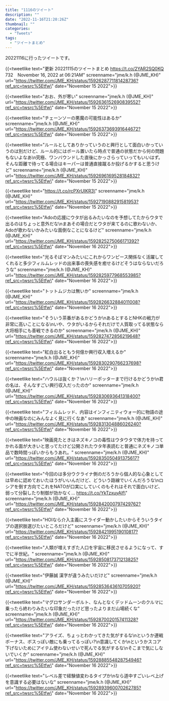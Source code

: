 ```yaml
---
title: "1116のツイート"
description: ""
date: "2022-11-16T21:20:26Z"
thumbnail: ""
categories:
  - "Tweets"
tags:
  - "ツイートまとめ"
---
```

20221116に行ったツイートです。
<!--more-->
{{<tweetlike text=\"更新 20221115のツイートまとめ https://t.co/2YAR2SQ0KQ 732　November 16, 2022 at 06:21AM\" screenname=\"jme/k.h (@JME_KH)\" url=\"https://twitter.com/JME_KH/status/1592628771181428736?ref_src=twsrc%5Etfw\" date=\"November 15 2022\">}}

{{<tweetlike text=\"おお、外が寒い\" screenname=\"jme/k.h (@JME_KH)\" url=\"https://twitter.com/JME_KH/status/1592636152690839552?ref_src=twsrc%5Etfw\" date=\"November 15 2022\">}}

{{<tweetlike text=\"チェーンソーの悪魔の可能性はあるか\" screenname=\"jme/k.h (@JME_KH)\" url=\"https://twitter.com/JME_KH/status/1592637369391644672?ref_src=twsrc%5Etfw\" date=\"November 15 2022\">}}

{{<tweetlike text=\"ルールとしてありかっていうのと興行として面白いかっていうのは別だけど、ルール的にはボール置いたら時点で普通の状態だから何の問題もないよなあ\n究極、ワンバウンドした直後にかっさらっていってもいいはず。そんな距離で待ってる場合はキーパーは普通直接蹴るか投げるかすると思うけど\" screenname=\"jme/k.h (@JME_KH)\" url=\"https://twitter.com/JME_KH/status/1592696169528184832?ref_src=twsrc%5Etfw\" date=\"November 15 2022\">}}

{{<tweetlike text=\"https://t.co/rcPXrUIKR3\" screenname=\"jme/k.h (@JME_KH)\" url=\"https://twitter.com/JME_KH/status/1592719088291581953?ref_src=twsrc%5Etfw\" date=\"November 15 2022\">}}

{{<tweetlike text=\"Adoの応援にウタが出るみたいなのを予想してたからウタで出るのはちょっと意外だな\nまあその場合だとウタが来てるのに歌わないか、Adoが歌わないかみたいな面倒なことになるけど\" screenname=\"jme/k.h (@JME_KH)\" url=\"https://twitter.com/JME_KH/status/1592825275066171392?ref_src=twsrc%5Etfw\" date=\"November 16 2022\">}}

{{<tweetlike text=\"光るそばマンみたいにこれからワンピース関係なく活躍してくれると多少フィルムレッドの出来事の喪失感を癒せるけどそうはならないだろうな\" screenname=\"jme/k.h (@JME_KH)\" url=\"https://twitter.com/JME_KH/status/1592825977968553985?ref_src=twsrc%5Etfw\" date=\"November 16 2022\">}}

{{<tweetlike text=\"トットムジカは無いか\" screenname=\"jme/k.h (@JME_KH)\" url=\"https://twitter.com/JME_KH/status/1592826632884011008?ref_src=twsrc%5Etfw\" date=\"November 16 2022\">}}

{{<tweetlike text=\"そういう茶番があるかどうか\nあるとするとNHKの戦力が非常に高いことになる\nいや、ウタがいるからそれだけで人質取ってる状態なら大将相手にも善戦できるのか\" screenname=\"jme/k.h (@JME_KH)\" url=\"https://twitter.com/JME_KH/status/1592827472856219648?ref_src=twsrc%5Etfw\" date=\"November 16 2022\">}}

{{<tweetlike text=\"紅白出るともう何億か興行収入増えるか\" screenname=\"jme/k.h (@JME_KH)\" url=\"https://twitter.com/JME_KH/status/1592830290766237698?ref_src=twsrc%5Etfw\" date=\"November 16 2022\">}}

{{<tweetlike text=\"ハウルは抜くか？\nハリーポッターまで行けるかどうか\n君の名は、そんなすごい興行収入だったのか\" screenname=\"jme/k.h (@JME_KH)\" url=\"https://twitter.com/JME_KH/status/1592830693641318400?ref_src=twsrc%5Etfw\" date=\"November 16 2022\">}}

{{<tweetlike text=\"フィルムレッド、内容はインフィニティウォー的に物語の途中の映画なのにみんなよく見に行くなあ\" screenname=\"jme/k.h (@JME_KH)\" url=\"https://twitter.com/JME_KH/status/1592831304886026240?ref_src=twsrc%5Etfw\" date=\"November 16 2022\">}}

{{<tweetlike text=\"映画見たときはネズキノコの毒性はウタウタで体力を持ってかれる面が大きいと思ってたけど公開されたウタ年表読むと普通にネズキノコ単品で数時間っぽいからもうあれ。\" screenname=\"jme/k.h (@JME_KH)\" url=\"https://twitter.com/JME_KH/status/1592835050491375617?ref_src=twsrc%5Etfw\" date=\"November 16 2022\">}}

{{<tweetlike text=\"今回のは多分ウクライナ側のだろうから個人的な心象としては早めに認めておいたほうがいいんだけど、どういう路線でいくんだろうな\nロシアを倒す方向でこれをNATOが口実にしていくのもそれはそれで面白いけど、弱って分裂したり制御が効かなく… https://t.co/YkTzxuyAlf\" screenname=\"jme/k.h (@JME_KH)\" url=\"https://twitter.com/JME_KH/status/1592842000797429762?ref_src=twsrc%5Etfw\" date=\"November 16 2022\">}}

{{<tweetlike text=\"HOIなら介入主義にスライダー動かしたいからそういうタイプの選択肢選びたいところだけど\" screenname=\"jme/k.h (@JME_KH)\" url=\"https://twitter.com/JME_KH/status/1592842199519010817?ref_src=twsrc%5Etfw\" date=\"November 16 2022\">}}

{{<tweetlike text=\"人類が増えすぎた人口を宇宙に移民させるようになって、すでに半世紀。\" screenname=\"jme/k.h (@JME_KH)\" url=\"https://twitter.com/JME_KH/status/1592850817371213825?ref_src=twsrc%5Etfw\" date=\"November 16 2022\">}}

{{<tweetlike text=\"伊藤誠 漢字が違うみたいだけど\" screenname=\"jme/k.h (@JME_KH)\" url=\"https://twitter.com/JME_KH/status/1592853643610705920?ref_src=twsrc%5Etfw\" date=\"November 16 2022\">}}

{{<tweetlike text=\"マグロサンダーボルト、なんとなくデッドムーンのクルマに乗ったら終わりみたいな印象だったけど思ったよりまだ山場続くな\" screenname=\"jme/k.h (@JME_KH)\" url=\"https://twitter.com/JME_KH/status/1592870020157411328?ref_src=twsrc%5Etfw\" date=\"November 16 2022\">}}

{{<tweetlike text=\"アライズ、ちょっとわかってきた気がするな\nというか連戦ボーナス、ボスっぽい敵にも乗ってるっぽい?\n意識してくか\nというかスコア下げないためにアイテム使わないせいで死んでる気がするな\nそこまで気にしないでいくか\" screenname=\"jme/k.h (@JME_KH)\" url=\"https://twitter.com/JME_KH/status/1592888554828754946?ref_src=twsrc%5Etfw\" date=\"November 16 2022\">}}

{{<tweetlike text=\"レベル差で経験値変わるタイプか\nなら道中すごいレベ上げを意識する必要はないな\" screenname=\"jme/k.h (@JME_KH)\" url=\"https://twitter.com/JME_KH/status/1592893960070262785?ref_src=twsrc%5Etfw\" date=\"November 16 2022\">}}

